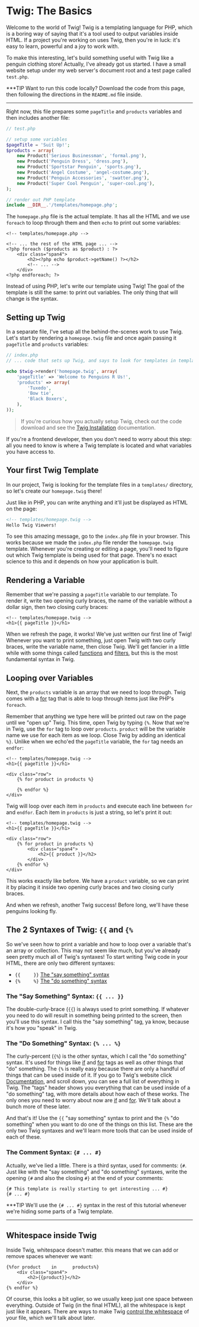 # Twig: The Basics

Welcome to the world of Twig! Twig is a templating language for PHP, which
is a boring way of saying that it's a tool used to output variables inside
HTML. If a project you're working on uses Twig, then you're in luck: it's
easy to learn, powerful and a joy to work with.

To make this interesting, let's build something useful with Twig like a penguin
clothing store! Actually, I've already got us started. I have a small website
setup under my web server's document root and a test page called `test.php`.

***TIP
Want to run this code locally? Download the code from this page, then following
the directions in the `README.md` file inside.
***

Right now, this file prepares some `pageTitle` and `products` variables
and then includes another file:

```php
// test.php

// setup some variables
$pageTitle = 'Suit Up!';
$products = array(
    new Product('Serious Businessman', 'formal.png'),
    new Product('Penguin Dress', 'dress.png'),
    new Product('Sportstar Penguin', 'sports.png'),
    new Product('Angel Costume', 'angel-costume.png'),
    new Product('Penguin Accessories', 'swatter.png'),
    new Product('Super Cool Penguin', 'super-cool.png'),
);

// render out PHP template
include __DIR__.'/templates/homepage.php';
```

The `homepage.php` file is the actual template. It has all the HTML and
we use `foreach` to loop through them and then `echo` to print out some
variables:

```html+php
<!-- templates/homepage.php -->

<!-- ... the rest of the HTML page ... -->
<?php foreach ($products as $product) : ?>
    <div class="span4">
        <h2><?php echo $product->getName() ?></h2>
        <!-- ... -->
    </div>
<?php endforeach; ?>
```

Instead of using PHP, let's write our template using Twig! The goal of the
template is still the same: to print out variables. The only thing that will
change is the syntax.

## Setting up Twig

In a separate file, I've setup all the behind-the-scenes work to use Twig.
Let's start by rendering a `homepage.twig` file and once again passing it
`pageTitle` and `products` variables:

```php
// index.php
// ... code that sets up Twig, and says to look for templates in template/

echo $twig->render('homepage.twig', array(
    'pageTitle' => 'Welcome to Penguins R Us!',
    'products' => array(
        'Tuxedo',
        'Bow tie',
        'Black Boxers',
    ),
));
```

> If you're curious how you actually setup Twig, check out the code download
> and see the [Twig Installation][installation] documentation.

If you're a frontend developer, then you don't need to worry about this step:
all you need to know is where a Twig template is located and what variables
you have access to.

## Your first Twig Template

In our project, Twig is looking for the template files in a `templates/`
directory, so let's create our `homepage.twig` there!

Just like in PHP, you can write anything and it'll just be displayed as HTML
on the page:

```html
<!-- templates/homepage.twig -->
Hello Twig Viewers!
```

To see this amazing message, go to the `index.php` file in your browser.
This works because we made the `index.php` file render the `homepage.twig`
template. Whenever you're creating or editing a page, you'll need to figure
out which Twig template is being used for that page. There's no exact science
to this and it depends on how your application is built.

## Rendering a Variable

Remember that we're passing a `pageTitle` variable to our template. To render
it, write two opening curly braces, the name of the variable without a dollar
sign, then two closing curly braces:

```html+jinja
<!-- templates/homepage.twig -->
<h1>{{ pageTitle }}</h1>
```

When we refresh the page, it works! We've just written our first line of Twig!
Whenever you want to print something, just open Twig with two curly braces,
write the variable name, then close Twig. We'll get fancier in a little while
with some things called [functions][twig_functions] and [filters][twig_filters],
but this is the most fundamental syntax in Twig.

## Looping over Variables

Next, the `products` variable is an array that we need to loop through.
Twig comes with a [for][for] tag that is able to loop through items just like
PHP's `foreach`.

Remember that anything we type here will be printed out raw on the page until
we "open up" Twig. This time, open Twig by typing `{%`. Now that we're in
Twig, use the `for` tag to loop over `products`. `product` will be the
variable name we use for each item as we loop. Close Twig by adding an identical
`%}`. Unlike when we echo'ed the `pageTitle` variable, the `for` tag
needs an `endfor`:

```html+jinja
<!-- templates/homepage.twig -->
<h1>{{ pageTitle }}</h1>

<div class="row">
    {% for product in products %}

    {% endfor %}
</div>
```

Twig will loop over each item in `products` and execute each line between
`for` and `endfor`. Each item in `products` is just a string, so let's
print it out:

```html+jinja
<!-- templates/homepage.twig -->
<h1>{{ pageTitle }}</h1>

<div class="row">
    {% for product in products %}
        <div class="span4">
            <h2>{{ product }}</h2>
        </div>
    {% endfor %}
</div>
```

This works exactly like before. We have a `product` variable, so we can
print it by placing it inside two opening curly braces and two closing curly
braces.

And when we refresh, another Twig success! Before long, we'll have these
penguins looking fly.

## The 2 Syntaxes of Twig: `{{` and `{%`

So we've seen how to print a variable and how to loop over a variable that's
an array or collection. This may not seem like much, but you've already seen
pretty much all of Twig's syntaxes! To start writing Twig code in your HTML,
there are only two different syntaxes:

* `{{     }}` [The "say something" syntax][say_something_syntax]
* `{%     %}` [The "do something" syntax][do_something_syntax]

### The "Say Something" Syntax: `{{ ... }}`

The double-curly-brace (`{{`) is always used to print something. If whatever you
need to do will result in something being printed to the screen, then you'll
use this syntax. I call this the "say something" tag, ya know, because it's
how you "speak" in Twig.

### The "Do Something" Syntax: `{% ... %}`

The curly-percent (`{%`) is the other syntax, which I call the "do something"
syntax. It's used for things like [if][if] and [for][for] tags as well as other things
that "do" something. The `{%` is really easy because there are only
a handful of things that can be used inside of it. If you go to Twig's website
click [Documentation][documentation], and scroll down, you can see a full list of everything
in Twig. The "tags" header shows you everything that can be used inside of
a "do something" tag, with more details about how each of these works. The
only ones you need to worry about now are [if][if] and [for][for]. We'll talk about
a bunch more of these later.

And that's it! Use the `{{` "say something" syntax to print and the `{%`
"do something" when you want to do one of the things on this list.
These are the only two Twig syntaxes and we'll learn more tools that can be
used inside of each of these.

### The Comment Syntax: `{# ... #}`

Actually, we've lied a little. There is a third syntax, used for comments:
`{#`. Just like with the "say something" and "do something" syntaxes, write
the opening `{#` and also the closing `#}` at the end of your comments:

```jinja
{# This template is really starting to get interesting ... #}
{# ... #}
```

***TIP
We'll use the `{# ... #}` syntax in the rest of this tutorial whenever
we're hiding some parts of a Twig template.
***

## Whitespace inside Twig

Inside Twig, whitespace doesn't matter. this means that we can add or remove
spaces whenever we want:

```html+jinja
{%for product    in      products%}
    <div class="span4">
        <h2>{{product}}</h2>
    </div>
{% endfor %}
```

Of course, this looks a bit uglier, so we usually keep just one space between
everything. Outside of Twig (in the final HTML), all the whitespace is kept
just like it appears. There are ways to make Twig [control the whitespace][twig_control_whitespace]
of your file, which we'll talk about later.

[installation]: http://twig.sensiolabs.org/doc/intro.html#installation
[for]: http://twig.sensiolabs.org/doc/tags/for.html
[if]: http://twig.sensiolabs.org/doc/tags/if.html
[documentation]: http://twig.sensiolabs.org/documentation
[twig_control_whitespace]: https://knpuniversity.com/screencast/twig/extra-credit-tricks-escaping#whitespace-control
[say_something_syntax]: https://knpuniversity.com/screencast/twig/basics#the-say-something-syntax-code-code
[do_something_syntax]: https://knpuniversity.com/screencast/twig/basics#the-do-something-syntax-code-code
[twig_functions]: https://knpuniversity.com/screencast/twig/functions-filters#using-a-function
[twig_filters]: https://knpuniversity.com/screencast/twig/functions-filters#using-filters
